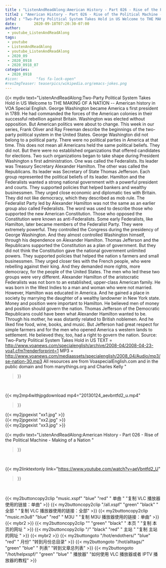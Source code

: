 ```yaml
---
title : "ListenAndReadAlong:American History - Part 026 - Rise of the Political Machine - Making of a Nation "
title2 : "American History - Part 026 - Rise of the Political Machine - Making of a Nation "
info2 : "Two-Party Political System Takes Hold in US Welcome to THE MAKING OF A NATION -- American history in VOA Special English. George Washington became America s first president in 1789. He had commanded the forces of the American colonies in their successful rebellion against Britain. Washington was elected without opposition. But American politics were about to change. This week in our series, Frank Oliver and Ray Freeman describe the beginnings of the two-party political system in the United States.  George Washington did not belong to a political party. There were no political parties in America at that time. This does not mean all Americans held the same political beliefs. They did not. But there were no established organizations that offered candidates for elections.  Two such organizations began to take shape during President Washington s first administration. One was called the Federalists. Its leader was Treasury Secretary Alexander Hamilton. The other was called the Republicans. Its leader was Secretary of State Thomas Jefferson. Each group represented the political beliefs of its leader.  Hamilton and the Federalists wanted a strong national government with a powerful president and courts. They supported policies that helped bankers and wealthy businessmen. They urged close economic and diplomatic ties with Britain. They did not like democracy, which they described as mob rule. The Federalist Party led by Alexander Hamilton was not the same as an earlier group also called Federalists.  The word was used to describe those who supported the new American Constitution. Those who opposed the Constitution were known as anti-Federalists.  Some early Federalists, like Hamilton, later became members of the Federalist Party. They were extremely powerful. They controlled the Congress during the presidency of George Washington. And they almost controlled Washington himself, through his dependence on Alexander Hamilton.  Thomas Jefferson and the Republicans supported the Constitution as a plan of government. But they did not think the Constitution gave the national government unlimited powers.  They supported policies that helped the nation s farmers and small businessmen. They urged closer ties with the French people, who were rebelling against their king. And they demanded more rights, more democracy, for the people of the United States.  The men who led these two groups were very different.  Alexander Hamilton of the aristocratic Federalists was not born to an established, upper-class American family. He was born in the West Indies to a man and woman who were not married. However, Hamilton was educated in America. And he gained a place in society by marrying the daughter of a wealthy landowner in New York state.  Money and position were important to Hamilton. He believed men of money and position should govern the nation.  Thomas Jefferson of the Democratic Republicans could have been what Alexander Hamilton wanted to be. Through his mother, he was distantly related to British noblemen. And he liked fine food, wine, books, and music.  But Jefferson had great respect for simple farmers and for the men who opened America s western lands to settlement. He believed they, too, had a right to govern the nation. Source: Two-Party Political System Takes Hold in US TEXT = http://www.voanews.com/specialenglish/archive/2008-04/2008-04-23-voa1.cfm?renderforprint=1 MP3 = http://www.voanews.com/mediaassets/specialenglish/2008_04/Audio/mp3/se-nation-30.mp3 All resources are from VoaspecialEnglish.com and in the public domain and from manythings.org and Charles Kelly "
date:        2020-09-18T07:20:30-07:00
author:
 - youtube_ListenAndReadAlong
tags:
 - youtube
 - ListenAndReadAlong
 - youtube_ListenAndReadAlong
 - 2020_09
 - 2020_0918
 - 2020_0918_07
categories:
 - 2020_0918
#icon:        "fas fa-lock-open"
#resImgTeaser: teaserpics/wikipedia.org/emacs-jokes.png
---
```


{{< mydiv text="ListenAndReadAlong:Two-Party Political System Takes Hold in US Welcome to THE MAKING OF A NATION -- American history in VOA Special English. George Washington became America s first president in 1789. He had commanded the forces of the American colonies in their successful rebellion against Britain. Washington was elected without opposition. But American politics were about to change. This week in our series, Frank Oliver and Ray Freeman describe the beginnings of the two-party political system in the United States.  George Washington did not belong to a political party. There were no political parties in America at that time. This does not mean all Americans held the same political beliefs. They did not. But there were no established organizations that offered candidates for elections.  Two such organizations began to take shape during President Washington s first administration. One was called the Federalists. Its leader was Treasury Secretary Alexander Hamilton. The other was called the Republicans. Its leader was Secretary of State Thomas Jefferson. Each group represented the political beliefs of its leader.  Hamilton and the Federalists wanted a strong national government with a powerful president and courts. They supported policies that helped bankers and wealthy businessmen. They urged close economic and diplomatic ties with Britain. They did not like democracy, which they described as mob rule. The Federalist Party led by Alexander Hamilton was not the same as an earlier group also called Federalists.  The word was used to describe those who supported the new American Constitution. Those who opposed the Constitution were known as anti-Federalists.  Some early Federalists, like Hamilton, later became members of the Federalist Party. They were extremely powerful. They controlled the Congress during the presidency of George Washington. And they almost controlled Washington himself, through his dependence on Alexander Hamilton.  Thomas Jefferson and the Republicans supported the Constitution as a plan of government. But they did not think the Constitution gave the national government unlimited powers.  They supported policies that helped the nation s farmers and small businessmen. They urged closer ties with the French people, who were rebelling against their king. And they demanded more rights, more democracy, for the people of the United States.  The men who led these two groups were very different.  Alexander Hamilton of the aristocratic Federalists was not born to an established, upper-class American family. He was born in the West Indies to a man and woman who were not married. However, Hamilton was educated in America. And he gained a place in society by marrying the daughter of a wealthy landowner in New York state.  Money and position were important to Hamilton. He believed men of money and position should govern the nation.  Thomas Jefferson of the Democratic Republicans could have been what Alexander Hamilton wanted to be. Through his mother, he was distantly related to British noblemen. And he liked fine food, wine, books, and music.  But Jefferson had great respect for simple farmers and for the men who opened America s western lands to settlement. He believed they, too, had a right to govern the nation. Source: Two-Party Political System Takes Hold in US TEXT = http://www.voanews.com/specialenglish/archive/2008-04/2008-04-23-voa1.cfm?renderforprint=1 MP3 = http://www.voanews.com/mediaassets/specialenglish/2008_04/Audio/mp3/se-nation-30.mp3 All resources are from VoaspecialEnglish.com and in the public domain and from manythings.org and Charles Kelly "
>}}
<br>


{{< my2mp4withjpgdownload mp4="20130124_aevbntfd2_u.mp4"
>}}

{{< my2jpgexist "xx1.jpg" >}}<br>
{{< my2jpgexist "xx2.jpg" >}}<br>
{{< my2jpgexist "xx3.jpg" >}}<br>



{{< mydiv text="ListenAndReadAlong:American History - Part 026 - Rise of the Political Machine - Making of a Nation "
>}}
<br>

{{< my2linktextonly link="https://www.youtube.com/watch?v=aeVbntfd2_U"
>}}


<br>

{{< my2buttoncopy2clip "music.xspf"        "blue"   "red"    " 单曲 "  "复制 VLC 播放器使用的链接：单曲" >}} {{< my2buttoncopy2clip "/all.xspf"         "green"  "black"  " 全部 "  "复制 VLC 播放器使用的链接：全部" >}} {{< my2buttoncopy2clip "music.m3u8"        "blue"   "red"    " M3U  "    "复制 M3U 播放器使用的链接：单曲" >}} {{< mybr2 >}} {{< my2buttoncopy2clip ""                  "green"  "black"  " 本页 "    "复制 本页的网址 " >}} {{< my2buttoncopy2clip "/"                 "black"  "red"    " 主站 "    "复制 主站的网址 " >}} {{< mybr2 >}} {{< my2buttongoto      "/hot/endothers/"   "blue"   "red"    " 月份"   "转到月份总目录" >}} {{< my2buttongoto      "/hot/alltags/"     "green"  "blue"   " 列表"   "转到文章总列表" >}} {{< my2buttongoto      "/hot/helpxspf/"    "green"  "blue"   " 播放器" "如何使用 VLC 播放器或者 IPTV 播放器的教程" >}} 
